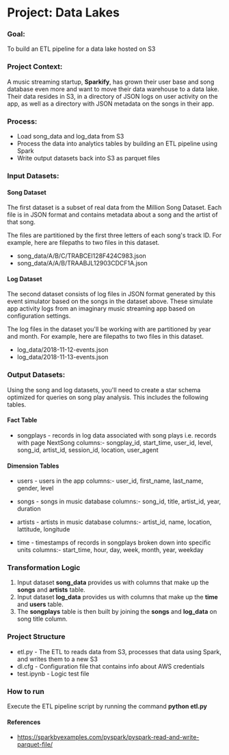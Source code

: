 # Project: Data Lakes

### Goal:
To build an ETL pipeline for a data lake hosted on S3

### Project Context: 
A music streaming startup, **Sparkify**, has grown their user base and song database even more and want to move their data warehouse to a data lake. Their data resides in S3, in a directory of JSON logs on user activity on the app, as well as a directory with JSON metadata on the songs in their app.

### Process:
- Load song_data and log_data from S3
- Process the data into analytics tables by building an ETL pipeline using Spark
- Write output datasets back into S3 as parquet files

### Input Datasets:

#### Song Dataset
The first dataset is a subset of real data from the Million Song Dataset. Each file is in JSON format and contains metadata about a song and the artist of that song.

The files are partitioned by the first three letters of each song's track ID. For example, here are filepaths to two files in this dataset.
- song_data/A/B/C/TRABCEI128F424C983.json
- song_data/A/A/B/TRAABJL12903CDCF1A.json

#### Log Dataset
The second dataset consists of log files in JSON format generated by this event simulator based on the songs in the dataset above. These simulate app activity logs from an imaginary music streaming app based on configuration settings.

The log files in the dataset you'll be working with are partitioned by year and month. For example, here are filepaths to two files in this dataset.
- log_data/2018-11-12-events.json
- log_data/2018-11-13-events.json


### Output Datasets:

Using the song and log datasets, you'll need to create a star schema optimized for queries on song play analysis. This includes the following tables.

#### Fact Table

- songplays - records in log data associated with song plays i.e. records with page NextSong
columns:- songplay_id, start_time, user_id, level, song_id, artist_id, session_id, location, user_agent


#### Dimension Tables

- users - users in the app
columns:- user_id, first_name, last_name, gender, level

- songs - songs in music database
columns:- song_id, title, artist_id, year, duration

- artists - artists in music database
columns:- artist_id, name, location, lattitude, longitude

- time - timestamps of records in songplays broken down into specific units
columns:- start_time, hour, day, week, month, year, weekday


### Transformation Logic

1. Input dataset **song_data** provides us with columns that make up the **songs** and **artists** table.
2. Input dataset **log_data** provides us with columns that make up the **time** and **users** table.
3. The **songplays** table is then built by joining the **songs** and **log_data** on song title column.

### Project Structure

- etl.py - The ETL to reads data from S3, processes that data using Spark, and writes them to a new S3
- dl.cfg - Configuration file that contains info about AWS credentials
- test.ipynb - Logic test file

### How to run

Execute the ETL pipeline script by running the command **python etl.py**

#### References

- https://sparkbyexamples.com/pyspark/pyspark-read-and-write-parquet-file/
